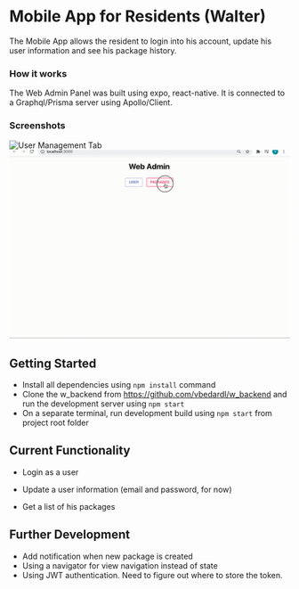 # Mobile App for Residents (Walter)

The Mobile App allows the resident to login into his account, update his user information and see his package history.

### How it works

The Web Admin Panel was built using expo, react-native. It is connected to a Graphql/Prisma server using Apollo/Client.

### Screenshots

![User Management Tab](https://github.com/vbedardl/w_frontend_web/blob/master/doc/UserManagement.gif?raw=true)
![Package Management Tab](https://github.com/vbedardl/w_frontend_web/blob/master/doc/W_Package_Management.gif?raw=true)

## Getting Started

- Install all dependencies using `npm install` command
- Clone the w_backend from https://github.com/vbedardl/w_backend and run the development server using `npm start`
- On a separate terminal, run development build using `npm start` from project root folder

## Current Functionality

- Login as a user
- Update a user information (email and password, for now)

- Get a list of his packages

## Further Development

- Add notification when new package is created
- Using a navigator for view navigation instead of state
- Using JWT authentication. Need to figure out where to store the token.
